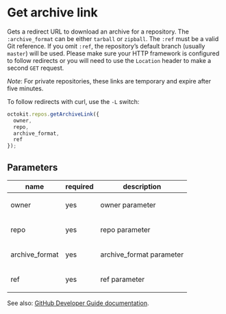 # Get archive link

Gets a redirect URL to download an archive for a repository. The `:archive_format` can be either `tarball` or `zipball`. The `:ref` must be a valid Git reference. If you omit `:ref`, the repository’s default branch (usually `master`) will be used. Please make sure your HTTP framework is configured to follow redirects or you will need to use the `Location` header to make a second `GET` request.

_Note_: For private repositories, these links are temporary and expire after five minutes.

To follow redirects with curl, use the `-L` switch:

```js
octokit.repos.getArchiveLink({
  owner,
  repo,
  archive_format,
  ref
});
```

## Parameters

<table>
  <thead>
    <tr>
      <th>name</th>
      <th>required</th>
      <th>description</th>
    </tr>
  </thead>
  <tbody>
    <tr><td>owner</td><td>yes</td><td>

owner parameter

</td></tr>
<tr><td>repo</td><td>yes</td><td>

repo parameter

</td></tr>
<tr><td>archive_format</td><td>yes</td><td>

archive_format parameter

</td></tr>
<tr><td>ref</td><td>yes</td><td>

ref parameter

</td></tr>
  </tbody>
</table>

See also: [GitHub Developer Guide documentation](endpoint.documentationUrl).
